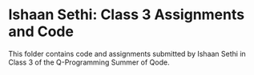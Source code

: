 # Ishaan Sethi: Class 3 Assignments and Code
This folder contains code and assignments submitted by Ishaan Sethi in Class 3 of the Q-Programming Summer of Qode.